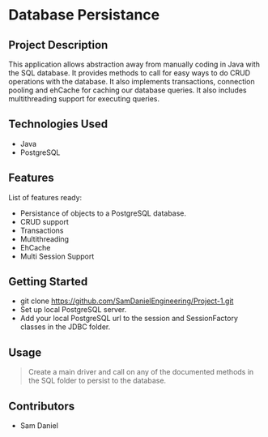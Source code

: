 # Database Persistance

## Project Description

This application allows abstraction away from manually coding in Java with the SQL database. It provides methods to call for easy ways to do CRUD operations with the database. It also implements transactions, connection pooling and ehCache for caching our database queries. It also includes multithreading support for executing queries.

## Technologies Used

* Java
* PostgreSQL

## Features

List of features ready:
* Persistance of objects to a PostgreSQL database.
* CRUD support
* Transactions
* Multithreading
* EhCache
* Multi Session Support

## Getting Started
   
* git clone https://github.com/SamDanielEngineering/Project-1.git
* Set up local PostgreSQL server.
* Add your local PostgreSQL url to the session and SessionFactory classes in the JDBC folder.

## Usage

> Create a main driver and call on any of the documented methods in the SQL folder to persist to the database.

## Contributors

* Sam Daniel
